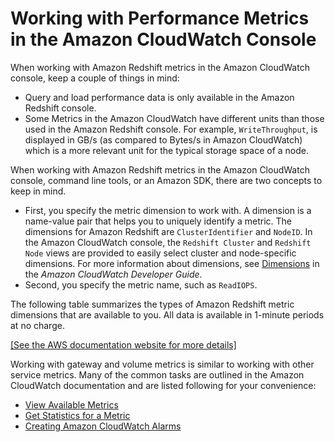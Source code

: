 # Working with Performance Metrics in the Amazon CloudWatch Console<a name="using-cloudwatch-console"></a>

When working with Amazon Redshift metrics in the Amazon CloudWatch console, keep a couple of things in mind:
+ Query and load performance data is only available in the Amazon Redshift console\.
+ Some Metrics in the Amazon CloudWatch have different units than those used in the Amazon Redshift console\. For example, `WriteThroughput`, is displayed in GB/s \(as compared to Bytes/s in Amazon CloudWatch\) which is a more relevant unit for the typical storage space of a node\.

When working with Amazon Redshift metrics in the Amazon CloudWatch console, command line tools, or an Amazon SDK, there are two concepts to keep in mind\.
+ First, you specify the metric dimension to work with\. A dimension is a name\-value pair that helps you to uniquely identify a metric\. The dimensions for Amazon Redshift are `ClusterIdentifier` and `NodeID`\. In the Amazon CloudWatch console, the `Redshift Cluster` and `Redshift Node` views are provided to easily select cluster and node\-specific dimensions\. For more information about dimensions, see [Dimensions](https://docs.aws.amazon.com/AmazonCloudWatch/latest/DeveloperGuide/cloudwatch_concepts.html#Dimension) in the *Amazon CloudWatch Developer Guide*\.
+ Second, you specify the metric name, such as `ReadIOPS`\.

The following table summarizes the types of Amazon Redshift metric dimensions that are available to you\. All data is available in 1\-minute periods at no charge\. 

[\[See the AWS documentation website for more details\]](http://docs.aws.amazon.com/redshift/latest/mgmt/using-cloudwatch-console.html)

Working with gateway and volume metrics is similar to working with other service metrics\. Many of the common tasks are outlined in the Amazon CloudWatch documentation and are listed following for your convenience: 
+ [View Available Metrics](https://docs.aws.amazon.com/AmazonCloudWatch/latest/monitoring/viewing_metrics_with_cloudwatch.html)
+ [Get Statistics for a Metric](https://docs.aws.amazon.com/AmazonCloudWatch/latest/monitoring/getting-metric-statistics.html)
+ [Creating Amazon CloudWatch Alarms](https://docs.aws.amazon.com/AmazonCloudWatch/latest/monitoring/AlarmThatSendsEmail.html)